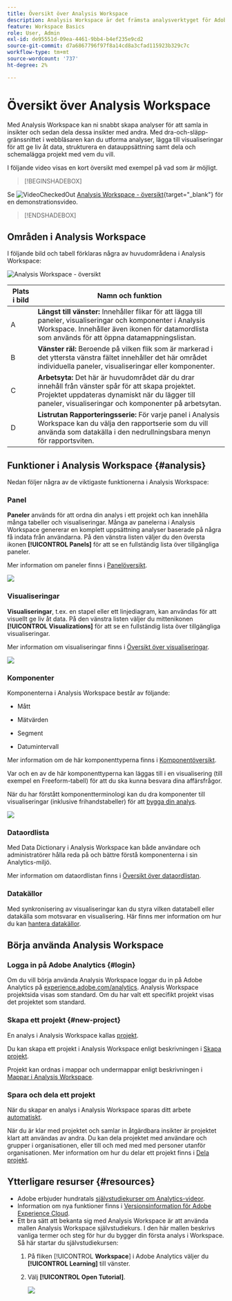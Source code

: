 ```yaml
---
title: Översikt över Analysis Workspace
description: Analysis Workspace är det främsta analysverktyget för Adobe Analytics. Här kan ni använda paneler, tabeller, visualiseringar och andra komponenter för att ge liv åt data, strukturera en datauppsättning, dela och schemalägga projekt, bland annat.
feature: Workspace Basics
role: User, Admin
exl-id: de95551d-09ea-4461-9bb4-b4ef235e9cd2
source-git-commit: d7a6867796f97f8a14cd8a3cfad115923b329c7c
workflow-type: tm+mt
source-wordcount: '737'
ht-degree: 2%

---
```


# Översikt över Analysis Workspace

Med Analysis Workspace kan ni snabbt skapa analyser för att samla in insikter och sedan dela dessa insikter med andra. Med dra-och-släpp-gränssnittet i webbläsaren kan du utforma analyser, lägga till visualiseringar för att ge liv åt data, strukturera en datauppsättning samt dela och schemalägga projekt med vem du vill.

I följande video visas en kort översikt med exempel på vad som är möjligt.


>[!BEGINSHADEBOX]

Se ![VideoCheckedOut](/help/assets/icons/VideoCheckedOut.svg) [Analysis Workspace - översikt](https://video.tv.adobe.com/v/26266/?quality=12&learn=on){target="_blank"} för en demonstrationsvideo.

>[!ENDSHADEBOX]

## Områden i Analysis Workspace

I följande bild och tabell förklaras några av huvudområdena i Analysis Workspace:

![Analysis Workspace - översikt](assets/analysis-workspace-overvew.png)

| Plats i bild | Namn och funktion |
|---------|----------|
| A | **Längst till vänster:** Innehåller flikar för att lägga till paneler, visualiseringar och komponenter i Analysis Workspace. Innehåller även ikonen för datamordlista som används för att öppna datamappningslistan. |
| B | **Vänster räl:** Beroende på vilken flik som är markerad i det yttersta vänstra fältet innehåller det här området individuella paneler, visualiseringar eller komponenter. |
| C | **Arbetsyta:** Det här är huvudområdet där du drar innehåll från vänster spår för att skapa projektet. Projektet uppdateras dynamiskt när du lägger till paneler, visualiseringar och komponenter på arbetsytan. |
| D | **Listrutan Rapporteringsserie:** För varje panel i Analysis Workspace kan du välja den rapportserie som du vill använda som datakälla i den nedrullningsbara menyn för rapportsviten. |

## Funktioner i Analysis Workspace {#analysis}

Nedan följer några av de viktigaste funktionerna i Analysis Workspace:

### Panel

**Paneler** används för att ordna din analys i ett projekt och kan innehålla många tabeller och visualiseringar. Många av panelerna i Analysis Workspace genererar en komplett uppsättning analyser baserade på några få indata från användarna. På den vänstra listen väljer du den översta ikonen **[!UICONTROL Panels]** för att se en fullständig lista över tillgängliga paneler.

Mer information om paneler finns i [Panelöversikt](https://experienceleague.adobe.com/docs/analytics/analyze/analysis-workspace/panels/panels.html).

![](assets/build-panels.png)

### Visualiseringar

**Visualiseringar**, t.ex. en stapel eller ett linjediagram, kan användas för att visuellt ge liv åt data. På den vänstra listen väljer du mittenikonen **[!UICONTROL Visualizations]** för att se en fullständig lista över tillgängliga visualiseringar.

Mer information om visualiseringar finns i [Översikt över visualiseringar](https://experienceleague.adobe.com/docs/analytics/analyze/analysis-workspace/visualizations/freeform-analysis-visualizations.html).

![](assets/build-visualizations.png)

### Komponenter

Komponenterna i Analysis Workspace består av följande:

* Mått

* Mätvärden

* Segment

* Datumintervall

Mer information om de här komponenttyperna finns i [Komponentöversikt](/help/analyze/analysis-workspace/components/analysis-workspace-components.md).

Var och en av de här komponenttyperna kan läggas till i en visualisering (till exempel en Freeform-tabell) för att du ska kunna besvara dina affärsfrågor.

När du har förstått komponentterminologi kan du dra komponenter till visualiseringar (inklusive frihandstabeller) för att [bygga din analys](/help/analyze/analysis-workspace/build-workspace-project/freeform-overview.md).

![](assets/build-components.png)

### Dataordlista

Med Data Dictionary i Analysis Workspace kan både användare och administratörer hålla reda på och bättre förstå komponenterna i sin Analytics-miljö.

Mer information om dataordlistan finns i [Översikt över dataordlistan](/help/analyze/analysis-workspace/components/data-dictionary/data-dictionary-overview.md).

### Datakällor

Med synkronisering av visualiseringar kan du styra vilken datatabell eller datakälla som motsvarar en visualisering. Här finns mer information om hur du kan [hantera datakällor](/help/analyze/analysis-workspace/visualizations/t-sync-visualization.md).

## Börja använda Analysis Workspace

### Logga in på Adobe Analytics {#login}

Om du vill börja använda Analysis Workspace loggar du in på Adobe Analytics på [experience.adobe.com/analytics](https://experience.adobe.com/analytics). Analysis Workspace projektsida visas som standard. Om du har valt ett specifikt projekt visas det projektet som standard.

### Skapa ett projekt {#new-project}

En analys i Analysis Workspace kallas [projekt](/help/analyze/analysis-workspace/build-workspace-project/freeform-overview.md).

Du kan skapa ett projekt i Analysis Workspace enligt beskrivningen i [Skapa projekt](/help/analyze/analysis-workspace/build-workspace-project/create-projects.md).

Projekt kan ordnas i mappar och undermappar enligt beskrivningen i [Mappar i Analysis Workspace](/help/analyze/analysis-workspace/build-workspace-project/workspace-folders/about-folders.md).

### Spara och dela ett projekt

När du skapar en analys i Analysis Workspace sparas ditt arbete [automatiskt](/help/analyze/analysis-workspace/build-workspace-project/save-projects.md).

När du är klar med projektet och samlar in åtgärdbara insikter är projektet klart att användas av andra. Du kan dela projektet med användare och grupper i organisationen, eller till och med med med personer utanför organisationen. Mer information om hur du delar ett projekt finns i [Dela projekt](/help/analyze/analysis-workspace/curate-share/share-projects.md).

## Ytterligare resurser {#resources}

* Adobe erbjuder hundratals [självstudiekurser om Analytics-videor](https://experienceleague.adobe.com/docs/analytics-learn/tutorials/overview.html).
* Information om nya funktioner finns i [Versionsinformation för Adobe Experience Cloud](https://experienceleague.adobe.com/docs/release-notes/experience-cloud/current.html#analytics).
* Ett bra sätt att bekanta sig med Analysis Workspace är att använda mallen Analysis Workspace självstudiekurs. I den här mallen beskrivs vanliga termer och steg för hur du bygger din första analys i Workspace. Så här startar du självstudiekursen:
   1. På fliken [!UICONTROL **Workspace**] i Adobe Analytics väljer du **[!UICONTROL Learning]** till vänster.
   1. Välj **[!UICONTROL Open Tutorial]**.

      ![](assets/training-tutorial.png)

